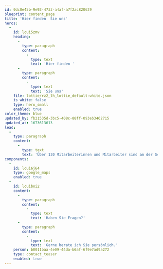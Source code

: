 ```yaml
---
id: 0dc0e45b-9e92-4733-a4af-a7f2ac820629
blueprint: content_page
title: 'Hier finden  Sie uns'
heros:
  -
    id: lcui5zmv
    heading:
      -
        type: paragraph
        content:
          -
            type: text
            text: 'Hier finden '
      -
        type: paragraph
        content:
          -
            type: text
            text: 'Sie uns'
    file: lottie/rz2_lh_lottie_default-white.json
    is_white: false
    type: hero_small
    enabled: true
color_theme: blue
updated_by: fb21535d-3bc5-408c-88ff-093eb3462715
updated_at: 1673613613
lead:
  -
    type: paragraph
    content:
      -
        type: text
        text: 'Über 130 Mitarbeiterinnen und Mitarbeiter sind an der Schwerhörigenschule Landenhof angestellt. Von der Primarlehrerin über sozialpädagogische Fachleute bis zur Köchin sind rund 40 Berufe vertreten.'
components:
  -
    id: lcui6j64
    type: google_maps
    enabled: true
  -
    id: lcuiboi2
    content:
      -
        type: paragraph
        content:
          -
            type: text
            text: 'Haben Sie Fragen?'
      -
        type: paragraph
        content:
          -
            type: text
            text: 'Gerne berate ich Sie persönlich.'
    person: b0011baa-4e09-44da-b6af-6f9e7ad9a272
    type: contact_teaser
    enabled: true
---
```

